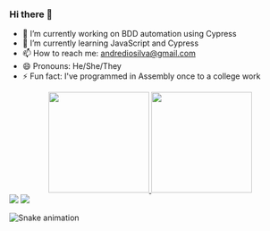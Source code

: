 ### Hi there 👋


- 🔭 I’m currently working on BDD automation using Cypress
- 🌱 I’m currently learning JavaScript and Cypress
- 📫 How to reach me: andrediosilva@gmail.com
- 😄 Pronouns: He/She/They
- ⚡ Fun fact: I've programmed in Assembly once to a college work

<div align="center">
  <a href="https://github.com/andrediogenes">
  <img height="180em" src="https://github-readme-stats.vercel.app/api?username=andrediogenes&show_icons=true&theme=dark&include_all_commits=true&count_private=true"/>
  <img height="180em" src="https://github-readme-stats.vercel.app/api/top-langs/?username=andrediogenes&layout=compact&langs_count=7&theme=dark"/>
</div>

<div> 
  <a href = "mailto:andrediosilva@gmail.com"><img src="https://img.shields.io/badge/-Gmail-%23333?style=for-the-badge&logo=gmail&logoColor=white" target="_blank"></a>
  <a href="https://www.linkedin.com/in/andr%C3%A9-di%C3%B3genes-silva-44b9aa195/" target="_blank"><img src="https://img.shields.io/badge/-LinkedIn-%230077B5?style=for-the-badge&logo=linkedin&logoColor=white" target="_blank"></a> 

  ![Snake animation](https://github.com/rafaballerini/andrediogenes/blob/output/github-contribution-grid-snake.svg)
